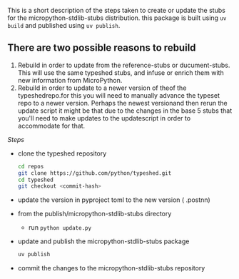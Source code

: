 This is a short description of the steps taken to create or update the stubs for the micropython-stdlib-stubs distribution.
this package is built using `uv build` and published using `uv publish`.

## There are two possible reasons to rebuild 
 1. Rebuild in order to update from the reference-stubs or ducument-stubs. This will use the same typeshed stubs, and infuse or enrich them with new information from MicroPython.
 2. Rebuild in order to update to a newer version of theof the typeshedrepo.for this you will need to manually advance the typeset repo to a newer version. Perhaps the newest versionand then rerun the update script it might be that due to the changes in the base 5 stubs that you'll need to make updates to the updatescript in order to accommodate for that.

*Steps*
 - clone the typeshed repository
    ```bash	
    cd repos
    git clone https://github.com/python/typeshed.git
    cd typeshed
    git checkout <commit-hash>
    ```
- update the version in pyproject toml to the new version ( .postnn)

- from the publish/micropython-stdlib-stubs directory
    - run `python update.py`

- update and publish the micropython-stdlib-stubs package
    ```bash
    uv publish
    ```

- commit the changes to the micropython-stdlib-stubs repository
    






